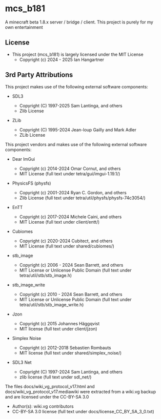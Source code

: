 # mcs_b181

A minecraft beta 1.8.x server / bridge / client. This project is purely for my own entertainment

## License
- This project (mcs_b181) is largely licensed under the MIT License
  - Copyright (c) 2024 - 2025 Ian Hangartner

## 3rd Party Attributions

This project makes use of the following external software components:

- SDL3
  - Copyright (C) 1997-2025 Sam Lantinga, and others
  - Zlib License

- ZLib
  - Copyright (C) 1995-2024 Jean-loup Gailly and Mark Adler
  - ZLib License

This project vendors and makes use of the following external software components:

- Dear ImGui
  - Copyright (c) 2014-2024 Omar Cornut, and others
  - MIT License (full text under tetra/gui/imgui-1.19.1/)

- PhysicsFS (physfs)
  - Copyright (c) 2001-2024 Ryan C. Gordon, and others
  - Zlib License (full text under tetra/util/physfs/physfs-74c3054/)

- EnTT
  - Copyright (c) 2017-2024 Michele Caini, and others
  - MIT License (full text under client/entt/)

- Cubiomes
  - Copyright (c) 2020-2024 Cubitect, and others
  - MIT License (full text under shared/cubiomes/)

- stb_image
  - Copyright (c) 2006 - 2024 Sean Barrett, and others
  - MIT License or Unlicense Public Domain (full text under tetra/util/stb/stb_image.h)

- stb_image_write
  - Copyright (c) 2010 - 2024 Sean Barrett, and others
  - MIT License or Unlicense Public Domain (full text under tetra/util/stb/stb_image_write.h)

- Jzon
  - Copyright (c) 2015 Johannes Häggqvist
  - MIT license (full text under client/jzon)

- Simplex Noise
  - Copyright (c) 2012-2018 Sebastien Rombauts
  - MIT license (full text under shared/simplex_noise/)

- SDL3 Net
  - Copyright (C) 1997-2024 Sam Lantinga, and others
  - zlib license (full text under sdl_net/)

The files docs/wiki_vg_protocol_v17.html and docs/wiki_vg_protocol_v17.mediawiki were extracted from a wiki.vg backup and are licensed under the CC-BY-SA 3.0
  - Author(s): wiki.vg contributors
  - CC-BY-SA 3.0 license (full text under docs/license_CC_BY_SA_3_0.txt)
